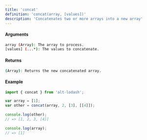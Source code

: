 ```yaml
---
title: 'concat'
definition: 'concat(array, [values])'
description: 'Concatenates two or more arrays into a new array'
---
```


#### Arguments

```bash
array (Array): The array to process.
[values] (...*): The values to concatenate.
```

#### Returns

```bash
(Array): Returns the new concatenated array.
```

#### Example

```ts
import { concat } from 'alt-lodash';

var array = [1];
var other = concat(array, 2, [3], [[4]]);
 
console.log(other);
// => [1, 2, 3, [4]]
 
console.log(array);
// => [1]
```
